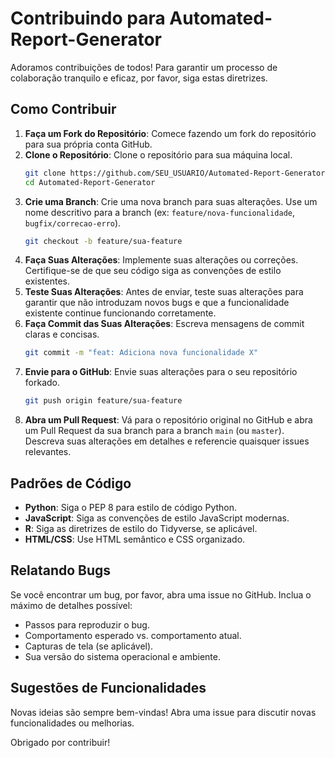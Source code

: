 # Contribuindo para Automated-Report-Generator

Adoramos contribuições de todos! Para garantir um processo de colaboração tranquilo e eficaz, por favor, siga estas diretrizes.

## Como Contribuir

1.  **Faça um Fork do Repositório**: Comece fazendo um fork do repositório para sua própria conta GitHub.
2.  **Clone o Repositório**: Clone o repositório para sua máquina local.
    ```bash
    git clone https://github.com/SEU_USUARIO/Automated-Report-Generator.git
    cd Automated-Report-Generator
    ```
3.  **Crie uma Branch**: Crie uma nova branch para suas alterações. Use um nome descritivo para a branch (ex: `feature/nova-funcionalidade`, `bugfix/correcao-erro`).
    ```bash
    git checkout -b feature/sua-feature
    ```
4.  **Faça Suas Alterações**: Implemente suas alterações ou correções. Certifique-se de que seu código siga as convenções de estilo existentes.
5.  **Teste Suas Alterações**: Antes de enviar, teste suas alterações para garantir que não introduzam novos bugs e que a funcionalidade existente continue funcionando corretamente.
6.  **Faça Commit das Suas Alterações**: Escreva mensagens de commit claras e concisas.
    ```bash
    git commit -m "feat: Adiciona nova funcionalidade X"
    ```
7.  **Envie para o GitHub**: Envie suas alterações para o seu repositório forkado.
    ```bash
    git push origin feature/sua-feature
    ```
8.  **Abra um Pull Request**: Vá para o repositório original no GitHub e abra um Pull Request da sua branch para a branch `main` (ou `master`). Descreva suas alterações em detalhes e referencie quaisquer issues relevantes.

## Padrões de Código

-   **Python**: Siga o PEP 8 para estilo de código Python.
-   **JavaScript**: Siga as convenções de estilo JavaScript modernas.
-   **R**: Siga as diretrizes de estilo do Tidyverse, se aplicável.
-   **HTML/CSS**: Use HTML semântico e CSS organizado.

## Relatando Bugs

Se você encontrar um bug, por favor, abra uma issue no GitHub. Inclua o máximo de detalhes possível:

-   Passos para reproduzir o bug.
-   Comportamento esperado vs. comportamento atual.
-   Capturas de tela (se aplicável).
-   Sua versão do sistema operacional e ambiente.

## Sugestões de Funcionalidades

Novas ideias são sempre bem-vindas! Abra uma issue para discutir novas funcionalidades ou melhorias.

Obrigado por contribuir!

